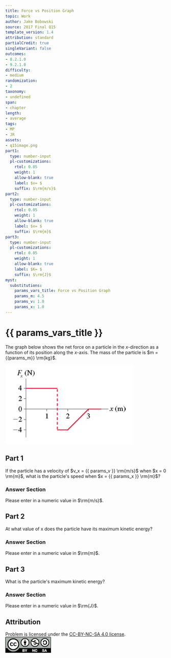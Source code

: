 ```yaml
---
title: Force vs Position Graph
topic: Work
author: Jake Bobowski
source: 2017 Final Q15
template_version: 1.4
attribution: standard
partialCredit: true
singleVariant: false
outcomes:
- 8.2.1.0
- 9.2.1.0
difficulty:
- medium
randomization:
- 2
taxonomy:
- undefined
span:
- chapter
length:
- average
tags:
- MP
- JR
assets:
- q15image.png
part1:
  type: number-input
  pl-customizations:
    rtol: 0.05
    weight: 1
    allow-blank: true
    label: $v= $
    suffix: $\rm{m/s}$
part2:
  type: number-input
  pl-customizations:
    rtol: 0.05
    weight: 1
    allow-blank: true
    label: $x= $
    suffix: $\rm{m}$
part3:
  type: number-input
  pl-customizations:
    rtol: 0.05
    weight: 1
    allow-blank: true
    label: $K= $
    suffix: $\rm{J}$
myst:
  substitutions:
    params_vars_title: Force vs Position Graph
    params_m: 4.5
    params_v: 1.0
    params_x: 1.0
---
```

# {{ params_vars_title }}
The graph below shows the net force on a particle in the $x$-direction as a function of its position along the $x$-axis.
The mass of the particle is $m = {{params_m}} \rm{kg}$.

<img src="q15image.png" width=400 alt="Force vs position graph">

## Part 1

If the particle has a velocity of $v_x = {{ params_v }} \rm{m/s}$ when $x = 0 \rm{m}$, what is the particle's speed
when $x = {{ params_x }} \rm{m}$?

### Answer Section

Please enter in a numeric value in $\rm{m/s}$.

## Part 2

At what value of x does the particle have its maximum kinetic energy?

### Answer Section

Please enter in a numeric value in $\rm{m}$.

## Part 3

What is the particle's maximum kinetic energy?

### Answer Section

Please enter in a numeric value in $\rm{J}$.

## Attribution

Problem is licensed under the [CC-BY-NC-SA 4.0 license](https://creativecommons.org/licenses/by-nc-sa/4.0/).<br> ![The Creative Commons 4.0 license requiring attribution-BY, non-commercial-NC, and share-alike-SA license.](https://raw.githubusercontent.com/firasm/bits/master/by-nc-sa.png)